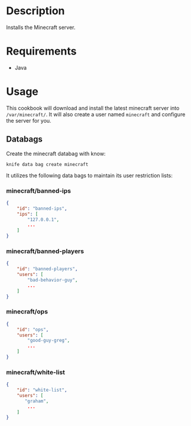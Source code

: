 # Description
Installs the Minecraft server.

# Requirements
- Java

# Usage
This cookbook will download and install the latest minecraft server into
`/var/minecraft/`. It will also create a user named `minecraft` and configure
the server for you.

## Databags
Create the minecraft databag with know:

```
knife data bag create minecraft
```

It utilizes the following data bags to maintain its user restriction lists:

### minecraft/banned-ips

```json
{
    "id": "banned-ips",
    "ips": [
        "127.0.0.1",
        ...
    ]
}
```

### minecraft/banned-players

```json
{
    "id": "banned-players",
    "users": [
        "bad-behavior-guy",
        ...
    ]
}
```

### minecraft/ops

```json
{
    "id": "ops",
    "users": [
        "good-guy-greg",
        ...
    ]
}
```

### minecraft/white-list

```json
{
    "id": "white-list",
    "users": [
       "graham",
        ...
    ]
}
```
